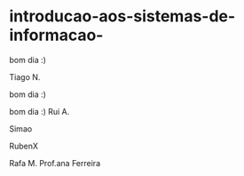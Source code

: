 # introducao-aos-sistemas-de-informacao-

bom dia :)


Tiago N.

bom dia :)

bom dia :)
Rui A.

Simao

RubenX

Rafa M.
Prof.ana Ferreira
